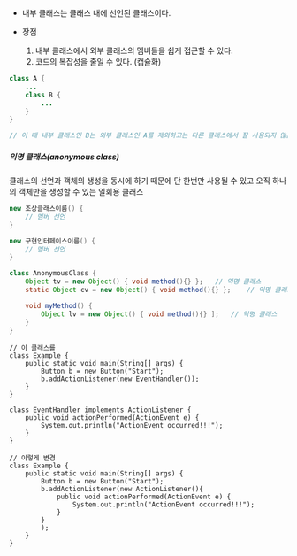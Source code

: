- 내부 클래스는 클래스 내에 선언된 클래스이다.

- 장점
	1. 내부 클래스에서 외부 클래스의 멤버들을 쉽게 접근할 수 있다.
	2. 코드의 복잡성을 줄일 수 있다. (캡슐화)

```java
class A {
	...
	class B {
		...
	}
}

// 이 때 내부 클래스인 B는 외부 클래스인 A를 제외하고는 다른 클래스에서 잘 사용되지 않는 것이어야 함
```
 
##### 익명 클래스(anonymous class)
클래스의 선언과 객체의 생성을 동시에 하기 때문에 단 한번만 사용될 수 있고 오직 하나의 객체만을 생성할 수 있는 일회용 클래스

```java
new 조상클래스이름() {
	// 멤버 선언
}

new 구현인터페이스이름() {
	// 멤버 선언
}
```

```java
class AnonymousClass {
	Object tv = new Object() { void method(){} };	// 익명 클래스
	static Object cv = new Object() { void method(){} };	// 익명 클래스

	void myMethod() {
		Object lv = new Object() { void method(){} ];	// 익명 클래스
	}
}
```

```
// 이 클래스를
class Example {
	public static void main(String[] args) {
		Button b = new Button("Start");
		b.addActionListener(new EventHandler());
	}
}

class EventHandler implements ActionListener {
	public void actionPerformed(ActionEvent e) {
		System.out.println("ActionEvent occurred!!!");
	}
}

// 이렇게 변경
class Example {
	public static void main(String[] args) {
		Button b = new Button("Start");
		b.addActionListener(new ActionListener(){
			public void actionPerformed(ActionEvent e) {
				System.out.println("ActionEvent occurred!!!");
			}
		}
		);
	}
}
```
